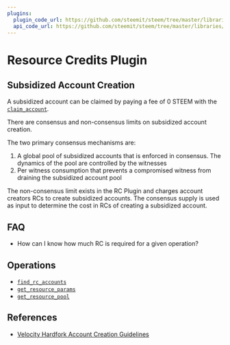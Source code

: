 ```yaml
---
plugins:
  plugin_code_url: https://github.com/steemit/steem/tree/master/libraries/plugins/rc
  api_code_url: https://github.com/steemit/steem/tree/master/libraries/plugins/apis/rc_api
---
```


# Resource Credits Plugin


## Subsidized Account Creation

A subsidized account can be claimed by paying a fee of 0 STEEM with the [`claim_account`](/platform/operations/claim_account.md). 

There are consensus and non-consensus limits on subsidized account creation.

The two primary consensus mechanisms are:

1. A global pool of subsidized accounts that is enforced in consensus. The dynamics of the pool are controlled by the witnesses
2. Per witness consumption that prevents a compromised witness from draining the subsidized account pool

The non-consensus limit exists in the RC Plugin and charges account creators RCs to create subsidized accounts. The consensus supply is used as input to determine the cost in RCs of creating a subsidized account.


## FAQ

- How can I know how much RC is required for a given operation?


## Operations

- [`find_rc_accounts`](/platform/operations/find_rc_accounts.md)
- [`get_resource_params`](/platform/operations/get_resource_params.md)
- [`get_resource_pool`](/platform/operations/get_resource_pool.md)


## References

- [Velocity Hardfork Account Creation Guidelines](https://steemit.com/hf20/@steemitblog/velocity-hardfork-account-creation-guidelines)
